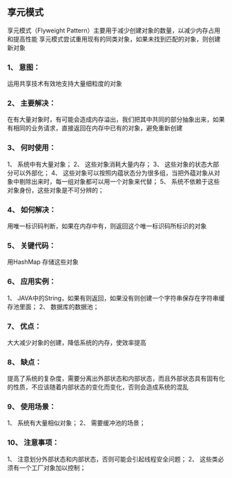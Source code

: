 ## 享元模式

享元模式（Flyweight Pattern）主要用于减少创建对象的数量，以减少内存占用和提高性能
享元模式尝试重用现有的同类对象，如果未找到匹配的对象，则创建新对象

### 1、 意图：

运用共享技术有效地支持大量细粒度的对象

### 2、 主要解决：

在有大量对象时，有可能会造成内存溢出，我们把其中共同的部分抽象出来，如果有相同的业务请求，直接返回在内存中已有的对象，避免重新创建

### 3、 何时使用：

1、 系统中有大量对象；
2、 这些对象消耗大量内存；
3、 这些对象的状态大部分可以外部化；
4、 这些对象可以按照内蕴状态分为很多组，当把外蕴对象从对象中剔除出来时，每一组对象都可以用一个对象来代替；
5、 系统不依赖于这些对象身份，这些对象是不可分辨的；

### 4、 如何解决：

用唯一标识码判断，如果在内存中有，则返回这个唯一标识码所标识的对象

### 5、 关键代码：

用HashMap 存储这些对象

### 6、 应用实例：

1、 JAVA中的String，如果有则返回，如果没有则创建一个字符串保存在字符串缓存池里面；
2、 数据库的数据池；

### 7、 优点：

大大减少对象的创建，降低系统的内存，使效率提高

### 8、 缺点：

提高了系统的复杂度，需要分离出外部状态和内部状态，而且外部状态具有固有化的性质，不应该随着内部状态的变化而变化，否则会造成系统的混乱

### 9、 使用场景：

1、 系统有大量相似对象；
2、 需要缓冲池的场景；

### 10、 注意事项：

1、 注意划分外部状态和内部状态，否则可能会引起线程安全问题；
2、 这些类必须有一个工厂对象加以控制；




